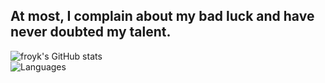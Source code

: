 ## At most, I complain about my bad luck and have never doubted my talent.
![froyk's GitHub stats](https://github-readme-stats.vercel.app/api?username=froyk&hide_border=true&show_icons=true&theme=radical&hide_title=true)
<br/>
![Languages](https://github-readme-stats.vercel.app/api/top-langs/?username=froyk&hide_title=true&hide_border=true&layout=compact&bg_color=141321&theme=radical)
